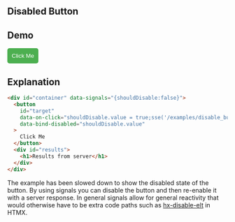 ## Disabled Button

## Demo

<style>
    #target {
      padding: 10px;
      background-color: #4CAF50;
      color: white;
      border: none;
      cursor: pointer;
      border-radius: 5px;
    }
    #target[disabled] {
      opacity: 0.25;
      cursor: not-allowed;
    }
</style>

<div id="container" data-signals="{shouldDisable:false}">
  <button
    id="target"
    data-on-click="shouldDisable.value = true;sse('/examples/disable_button/data')"
    data-bind-disabled="shouldDisable.value"
  >Click Me</button>
</div>

## Explanation

```html
<div id="container" data-signals="{shouldDisable:false}">
  <button
    id="target"
    data-on-click="shouldDisable.value = true;sse('/examples/disable_button/data')"
    data-bind-disabled="shouldDisable.value"
  >
    Click Me
  </button>
  <div id="results">
    <h1>Results from server</h1>
  </div>
</div>
```

The example has been slowed down to show the disabled state of the button. By using signals you can disable the button and then re-enable it with a server response. In general signals allow for general reactivity that would otherwise have to be extra code paths such as [hx-disable-elt](https://htmx.org/attributes/hx-disable-elt/) in HTMX.
